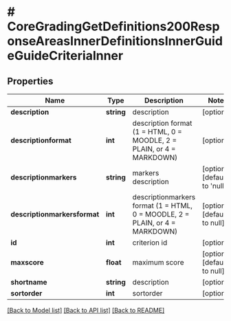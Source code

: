 # # CoreGradingGetDefinitions200ResponseAreasInnerDefinitionsInnerGuideGuideCriteriaInner

## Properties

Name | Type | Description | Notes
------------ | ------------- | ------------- | -------------
**description** | **string** | description | [optional]
**descriptionformat** | **int** | description format (1 &#x3D; HTML, 0 &#x3D; MOODLE, 2 &#x3D; PLAIN, or 4 &#x3D; MARKDOWN) | [optional]
**descriptionmarkers** | **string** | markers description | [optional] [default to 'null']
**descriptionmarkersformat** | **int** | descriptionmarkers format (1 &#x3D; HTML, 0 &#x3D; MOODLE, 2 &#x3D; PLAIN, or 4 &#x3D; MARKDOWN) | [optional] [default to null]
**id** | **int** | criterion id | [optional]
**maxscore** | **float** | maximum score | [optional] [default to null]
**shortname** | **string** | description | [optional]
**sortorder** | **int** | sortorder | [optional]

[[Back to Model list]](../../README.md#models) [[Back to API list]](../../README.md#endpoints) [[Back to README]](../../README.md)
